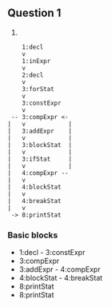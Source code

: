 Question 1
----------

1.

```
    1:decl
    v
    1:inExpr
    v
    2:decl
    v
    3:forStat
    v
    3:constExpr
    v
 -- 3:compExpr <-
|   v            |
|   3:addExpr    |
|   v            |
|   3:blockStat  |
|   v            |
|   3:ifStat     |
|   v            |
|   4:compExpr --
|   v
|   4:blockStat
|   v
|   4:breakStat
|   v
 -> 8:printStat
```

### Basic blocks
* 1:decl - 3:constExpr
* 3:compExpr
* 3:addExpr - 4:compExpr
* 4:blockStat - 4:breakStat
* 8:printStat
* 8:printStat
